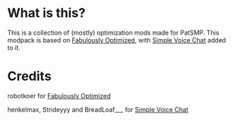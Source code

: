 # What is this?
This is a collection of (mostly) optimization mods made for PatSMP. This modpack is based on [Fabulously Optimized](https://www.curseforge.com/minecraft/modpacks/fabulously-optimized/), with [Simple Voice Chat](https://www.curseforge.com/minecraft/mc-mods/simple-voice-chat/) added to it.
# Credits
robotkoer for [Fabulously Optimized](https://www.curseforge.com/minecraft/modpacks/fabulously-optimized/)

henkelmax, Strideyyy and BreadLoaf___ for [Simple Voice Chat](https://www.curseforge.com/minecraft/mc-mods/simple-voice-chat/)
